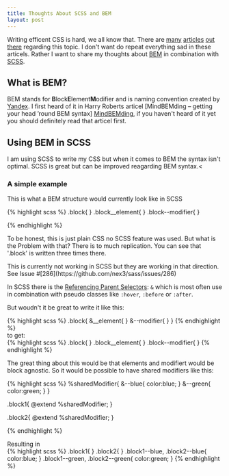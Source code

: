 ```yaml
---
title: Thoughts About SCSS and BEM
layout: post
---
```


Writing efficent CSS is hard, we all know that. There are [many][1] [articles][2] [out][3] [there][4] regarding this topic.
I don't want do repeat everything sad in these articels.
Rather I want to share my thoughts about [BEM] in combination with [SCSS].

[1]: http://csswizardry.com/2011/09/writing-efficient-css-selectors/
[2]: https://developer.mozilla.org/en-US/docs/Web/Guide/CSS/Writing_efficient_CSS
[3]: http://css-tricks.com/efficiently-rendering-css/
[4]: https://developers.google.com/speed/docs/best-practices/rendering

## What is BEM?

BEM stands for **B**lock**E**lement**M**odifier and is naming convention created by [Yandex].
I first heard of it in Harry Roberts articel [MindBEMding – getting your head ’round BEM syntax] [MindBEMding],
if you haven't heard of it yet you should definitely read that articel first.

[5]: http://nicolasgallagher.com/about-html-semantics-front-end-architecture/
[MindBEMding]: http://csswizardry.com/2013/01/mindbemding-getting-your-head-round-bem-syntax/

## Using BEM in SCSS

I am using SCSS to write my CSS but when it comes to BEM the syntax isn't optimal.
SCSS is great but can be improved reagarding BEM syntax.<


### A simple example

This is what a BEM structure would currently look like in SCSS

<div class="highlight-full-view">
{% highlight scss %}
.block{
}
    .block__element{
    }
    .block--modifier{
    }

{% endhighlight %}
</div>

To be honest, this is just plain CSS no SCSS feature was used. But what is the Problem with that?
There is to much replication. You can see that '.block' is written three times there.

<aside>This is currently not working in SCSS but they are working in that direction. See Issue #[286](https://github.com/nex3/sass/issues/286)</aside>

In SCSS there is the [Referencing Parent Selectors](http://sass-lang.com/docs/yardoc/file.SASS_REFERENCE.html#referencing_parent_selectors_): `&` which is most often use in combination with pseudo classes like `:hover`, `:before` or `:after`.

But woudn't it be great to write it like this:
<div class="highlight-full-view">
{% highlight scss %}
.block{
    &__element{
    }
    &--modifier{
    }
}
{% endhighlight %}
</div>
to get:
<div class="highlight-full-view">
{% highlight scss %}
.block{
}
.block__element{
}
.block--modifier{
}
{% endhighlight %}
</div>

The great thing about this would be that elements and modifiert would be block agnostic. So it would be possible to have shared modifiers like this:
<div class="highlight-full-view">
{% highlight scss %}
%sharedModifier{
    &--blue{
        color:blue;
    }
    &--green{
        color:green;
    }
}

.block1{
    @extend %sharedModifier;
}

.block2{
    @extend %sharedModifier;
}


{% endhighlight %}
</div>
Resulting in
<div class="highlight-full-view">
{% highlight scss %}
.block1{
}
.block2{
}
.block1--blue, .block2--blue{
    color:blue;
}
.block1--green, .block2--green{
    color:green;
}
{% endhighlight %}
</div>


[SCSS]: http://sass-lang.com/
[BEM]:  http://bem.info/
[Yandex]: http://www.yandex.ru/